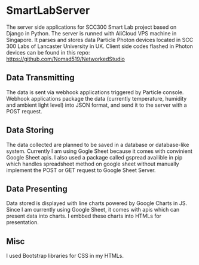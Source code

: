 # SmartLabServer
The server side applications for SCC300 Smart Lab project based on Django in Python. The server is runned with AliCloud VPS machine in Singapore. It parses and stores data Particle Photon devices located in SCC 300 Labs of Lancaster University in UK. 
Client side codes flashed in Photon devices can be found in this repo:
https://github.com/Nomad519/NetworkedStudio

## Data Transmitting
The data is sent via webhook applications triggered by Particle console. Webhook applications package the data (currently temperature, humidity and ambient light level) into JSON format, and send it to the server with a POST request. 

## Data Storing
The data collected are planned to be saved in a database or database-like system. Currently I am using Gogle Sheet because it comes with convinient Google Sheet apis. I also used a package called gspread availible in pip which handles spreadsheet method on google sheet without manually implement the POST or GET request to Google Sheet Server.

## Data Presenting
Data stored is displayed with line charts powered by Google Charts in JS. Since I am currently using Google Sheet, it comes with apis which can present data into charts. I embbed these charts into HTMLs for presentation.

## Misc
I used Bootstrap libraries for CSS in my HTMLs.
